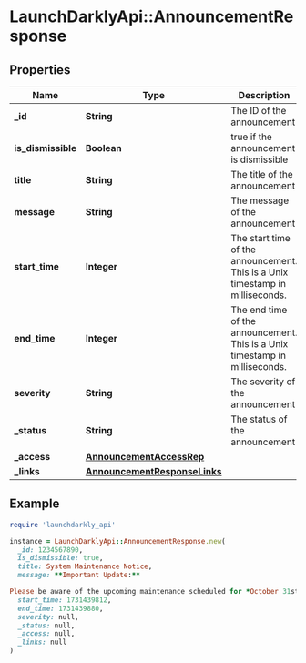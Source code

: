 # LaunchDarklyApi::AnnouncementResponse

## Properties

| Name | Type | Description | Notes |
| ---- | ---- | ----------- | ----- |
| **_id** | **String** | The ID of the announcement |  |
| **is_dismissible** | **Boolean** | true if the announcement is dismissible |  |
| **title** | **String** | The title of the announcement |  |
| **message** | **String** | The message of the announcement |  |
| **start_time** | **Integer** | The start time of the announcement. This is a Unix timestamp in milliseconds. |  |
| **end_time** | **Integer** | The end time of the announcement. This is a Unix timestamp in milliseconds. | [optional] |
| **severity** | **String** | The severity of the announcement |  |
| **_status** | **String** | The status of the announcement |  |
| **_access** | [**AnnouncementAccessRep**](AnnouncementAccessRep.md) |  | [optional] |
| **_links** | [**AnnouncementResponseLinks**](AnnouncementResponseLinks.md) |  |  |

## Example

```ruby
require 'launchdarkly_api'

instance = LaunchDarklyApi::AnnouncementResponse.new(
  _id: 1234567890,
  is_dismissible: true,
  title: System Maintenance Notice,
  message: **Important Update:**

Please be aware of the upcoming maintenance scheduled for *October 31st, 2024*. The system will be unavailable from **12:00 AM** to **4:00 AM**.,
  start_time: 1731439812,
  end_time: 1731439880,
  severity: null,
  _status: null,
  _access: null,
  _links: null
)
```

